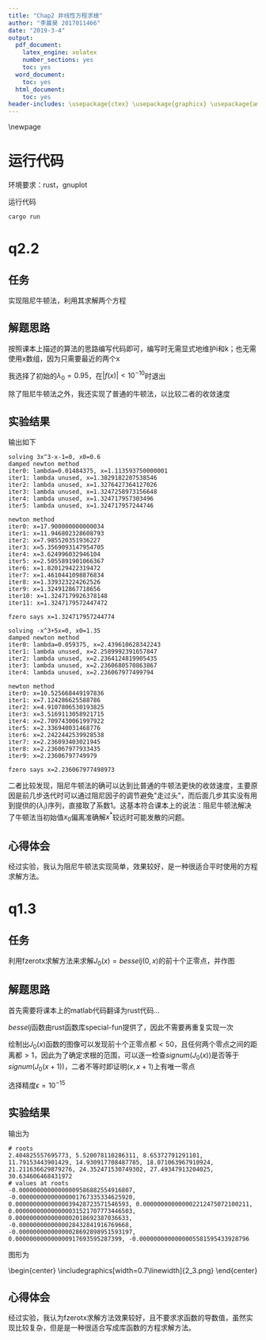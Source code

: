 ```yaml
---
title: "Chap2 非线性方程求根"
author: "李晨昊 2017011466"
date: "2019-3-4"
output:
  pdf_document:
    latex_engine: xelatex
    number_sections: yes
    toc: yes
  word_document:
    toc: yes
  html_document:
    toc: yes
header-includes: \usepackage{ctex} \usepackage{graphicx} \usepackage{amssymb}
---
```


\newpage

# 运行代码

环境要求：rust，gnuplot

运行代码
```bash
cargo run
```

# q2.2 
## 任务
实现阻尼牛顿法，利用其求解两个方程

## 解题思路
按照课本上描述的算法的思路编写代码即可，编写时无需显式地维护i和k；也无需使用x数组，因为只需要最近的两个x

我选择了初始的$\lambda_0=0.95$，在$\left| f(x) \right| < 10^{-10}$时退出

除了阻尼牛顿法之外，我还实现了普通的牛顿法，以比较二者的收敛速度

## 实验结果
输出如下
```
solving 3x^3-x-1=0, x0=0.6
damped newton method
iter0: lambda=0.01484375, x=1.113593750000001
iter1: lambda unused, x=1.3829182207538546
iter2: lambda unused, x=1.3276427364127026
iter3: lambda unused, x=1.3247258973156648
iter4: lambda unused, x=1.324717957303496
iter5: lambda unused, x=1.324717957244746

newton method
iter0: x=17.900000000000034
iter1: x=11.946802328608793
iter2: x=7.985520351936227
iter3: x=5.3569093147954705
iter4: x=3.624996032946104
iter5: x=2.5055891901066367
iter6: x=1.820129422319472
iter7: x=1.4610441098876834
iter8: x=1.339323224262526
iter9: x=1.324912867718656
iter10: x=1.3247179926378148
iter11: x=1.3247179572447472

fzero says x=1.324717957244774

solving -x^3+5x=0, x0=1.35
damped newton method
iter0: lambda=0.059375, x=2.439610628342243
iter1: lambda unused, x=2.2589992391657847
iter2: lambda unused, x=2.2364124819905435
iter3: lambda unused, x=2.2360680570863867
iter4: lambda unused, x=2.236067977499794

newton method
iter0: x=10.525668449197836
iter1: x=7.124286625588786
iter2: x=4.9107806530193825
iter3: x=3.5169113058921715
iter4: x=2.7097430061997922
iter5: x=2.336940031468776
iter6: x=2.2422442539928538
iter7: x=2.236093403021945
iter8: x=2.236067977933435
iter9: x=2.23606797749979

fzero says x=2.236067977498973
```
二者比较发现，阻尼牛顿法的确可以达到比普通的牛顿法更快的收敛速度，主要原因是前几步迭代时可以通过阻尼因子的调节避免"走过头"，而后面几步其实没有用到提供的$\{\lambda_i\}$序列，直接取了系数$1$。这基本符合课本上的说法：阻尼牛顿法解决了牛顿法当初始值$x_0$偏离准确解$x^*$较远时可能发散的问题。

## 心得体会
经过实验，我认为阻尼牛顿法实现简单，效果较好，是一种很适合平时使用的方程求解方法。

# q1.3 
## 任务
利用fzerotx求解方法来求解$J_0(x)=besselj(0,x)$的前十个正零点，并作图

## 解题思路
首先需要将课本上的matlab代码翻译为rust代码...

$besselj$函数由rust函数库special-fun提供了，因此不需要再重复实现一次

绘制出$J_0(x)$函数的图像可以发现前十个正零点都$<50$，且任何两个零点之间的距离都$>1$，因此为了确定求根的范围，可以逐一检查$signum(J_0(x))$是否等于$signum(J_0(x+1))$，二者不等时即证明$(x,x+1)$上有唯一零点

选择精度$\epsilon=10^{-15}$

## 实验结果
输出为
```
# roots
2.404825557695773, 5.520078110286311, 8.65372791291101, 
11.79153443901429, 14.930917708487785, 18.071063967910924, 
21.211636629879276, 24.352471530749302, 27.49347913204025, 
30.634606468431972
# values at roots
-0.00000000000000009586882554916807, -0.00000000000000001767335334625920, 
0.00000000000000039428723571546593, 0.000000000000002212475072100211, 
0.000000000000000031521707773446503, 0.00000000000000002018692387036633, 
-0.0000000000000028432841916769668, -0.00000000000000028692898951593197, 
0.000000000000000917693595287399, -0.0000000000000005581595433928796
```

图形为

\begin{center}
\includegraphics[width=0.7\linewidth]{2_3.png}
\end{center}

## 心得体会
经过实验，我认为fzerotx求解方法效果较好，且不要求求函数的导数值，虽然实现比较复杂，但是是一种很适合写成库函数的方程求解方法。